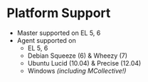 <!SLIDE>
# Platform Support

* Master supported on EL 5, 6
* Agent supported on
    * EL 5, 6
    * Debian Squeeze (6) & Wheezy (7)
    * Ubuntu Lucid (10.04) & Precise (12.04)
    * Windows *(including MCollective!)*

